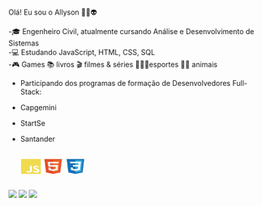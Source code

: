   
   Olá! Eu sou o Allyson 🖖🏻👽




-🎓 Engenheiro Civil, atualmente cursando Análise e Desenvolvimento de Sistemas </br>
-💻 Estudando JavaScript, HTML, CSS, SQL </br>
-🎮 Games 📚 livros 🎬 filmes & séries 🏋🏻‍♂️esportes 🐶🐺 animais 

- Participando dos programas de formação de Desenvolvedores Full-Stack:
- Capgemini
- StartSe
- Santander


  <div style="display: inline_block"><br>
  <img align="center" alt="Rafa-Js" height="30" width="40" src="https://raw.githubusercontent.com/devicons/devicon/master/icons/javascript/javascript-plain.svg">
  <img align="center" alt="Rafa-HTML" height="30" width="40" src="https://raw.githubusercontent.com/devicons/devicon/master/icons/html5/html5-original.svg">
  <img align="center" alt="Rafa-CSS" height="30" width="40" src="https://raw.githubusercontent.com/devicons/devicon/master/icons/css3/css3-original.svg">
  </div> </br>
  
<div>
  
  <a href="https://www.instagram.com/allysondeoliv/" target="_blank"><img src="https://img.shields.io/badge/-Instagram-%23E4405F?style=for-the-badge&logo=instagram&logoColor=white" target="_blank"></a>
  <a href="https://www.linkedin.com/in/allyson-oliveira-b2b390131/" target="_blank"><img src="https://img.shields.io/badge/-LinkedIn-%230077B5?style=for-the-badge&logo=linkedin&logoColor=white" target="_blank"></a> 
    <a href="https://id.sonyentertainmentnetwork.com/id/management_ca/?gated=true&pr_referer=cam&entry=psn_profile&cid=b6a1c169-7ef1-448e-85d2-3363ef59d229#/p/psn_profile/list?state=6cc708df67c9116d5acbb5c6bc91241&cid=b0585401-6083-42b1-b49d-d44f2eb8758d&entry=psn_profile" target="_blank"><img src="https://img.shields.io/badge/PlayStation-003791?style=for-the-badge&logo=playstation&logoColor=white" target="_blank"></a> 
     
</div>
